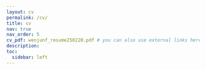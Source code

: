 ```yaml
---
layout: cv
permalink: /cv/
title: cv
nav: true
nav_order: 5
cv_pdf: wenjunf_resume250220.pdf # you can also use external links here
description:
toc:
  sidebar: left
---
```

